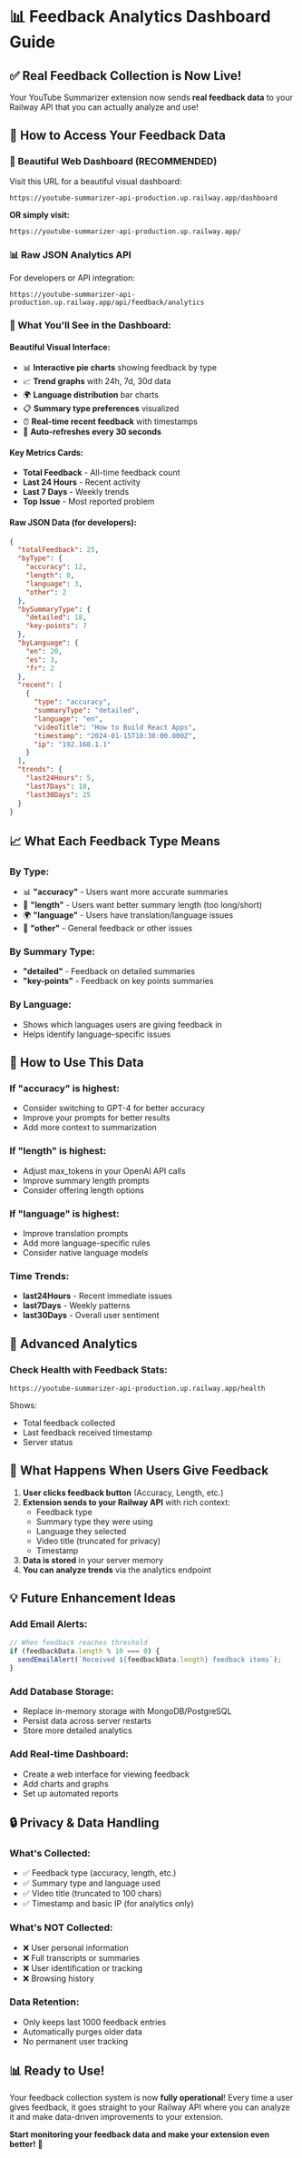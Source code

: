# 📊 Feedback Analytics Dashboard Guide

## ✅ **Real Feedback Collection is Now Live!**

Your YouTube Summarizer extension now sends **real feedback data** to your Railway API that you can actually analyze and use!

## 🔗 **How to Access Your Feedback Data**

### **🎨 Beautiful Web Dashboard (RECOMMENDED)**
Visit this URL for a beautiful visual dashboard:
```
https://youtube-summarizer-api-production.up.railway.app/dashboard
```
**OR simply visit:**
```
https://youtube-summarizer-api-production.up.railway.app/
```

### **📊 Raw JSON Analytics API**
For developers or API integration:
```
https://youtube-summarizer-api-production.up.railway.app/api/feedback/analytics
```

### **🎨 What You'll See in the Dashboard:**

#### **Beautiful Visual Interface:**
- 📊 **Interactive pie charts** showing feedback by type
- 📈 **Trend graphs** with 24h, 7d, 30d data
- 🌍 **Language distribution** bar charts
- 📋 **Summary type preferences** visualized
- ⏰ **Real-time recent feedback** with timestamps
- 🔄 **Auto-refreshes every 30 seconds**

#### **Key Metrics Cards:**
- **Total Feedback** - All-time feedback count
- **Last 24 Hours** - Recent activity
- **Last 7 Days** - Weekly trends  
- **Top Issue** - Most reported problem

#### **Raw JSON Data (for developers):**
```json
{
  "totalFeedback": 25,
  "byType": {
    "accuracy": 12,
    "length": 8,
    "language": 3,
    "other": 2
  },
  "bySummaryType": {
    "detailed": 18,
    "key-points": 7
  },
  "byLanguage": {
    "en": 20,
    "es": 3,
    "fr": 2
  },
  "recent": [
    {
      "type": "accuracy",
      "summaryType": "detailed",
      "language": "en",
      "videoTitle": "How to Build React Apps",
      "timestamp": "2024-01-15T10:30:00.000Z",
      "ip": "192.168.1.1"
    }
  ],
  "trends": {
    "last24Hours": 5,
    "last7Days": 18,
    "last30Days": 25
  }
}
```

## 📈 **What Each Feedback Type Means**

### **By Type:**
- 📊 **"accuracy"** - Users want more accurate summaries
- 📏 **"length"** - Users want better summary length (too long/short)
- 🌍 **"language"** - Users have translation/language issues
- 💭 **"other"** - General feedback or other issues

### **By Summary Type:**
- **"detailed"** - Feedback on detailed summaries
- **"key-points"** - Feedback on key points summaries

### **By Language:**
- Shows which languages users are giving feedback in
- Helps identify language-specific issues

## 🎯 **How to Use This Data**

### **If "accuracy" is highest:**
- Consider switching to GPT-4 for better accuracy
- Improve your prompts for better results
- Add more context to summarization

### **If "length" is highest:**
- Adjust max_tokens in your OpenAI API calls
- Improve summary length prompts
- Consider offering length options

### **If "language" is highest:**
- Improve translation prompts
- Add more language-specific rules
- Consider native language models

### **Time Trends:**
- **last24Hours** - Recent immediate issues
- **last7Days** - Weekly patterns  
- **last30Days** - Overall user sentiment

## 🔧 **Advanced Analytics**

### **Check Health with Feedback Stats:**
```
https://youtube-summarizer-api-production.up.railway.app/health
```

Shows:
- Total feedback collected
- Last feedback received timestamp
- Server status

## 🚀 **What Happens When Users Give Feedback**

1. **User clicks feedback button** (Accuracy, Length, etc.)
2. **Extension sends to your Railway API** with rich context:
   - Feedback type
   - Summary type they were using
   - Language they selected
   - Video title (truncated for privacy)
   - Timestamp
3. **Data is stored** in your server memory
4. **You can analyze trends** via the analytics endpoint

## 💡 **Future Enhancement Ideas**

### **Add Email Alerts:**
```javascript
// When feedback reaches threshold
if (feedbackData.length % 10 === 0) {
  sendEmailAlert(`Received ${feedbackData.length} feedback items`);
}
```

### **Add Database Storage:**
- Replace in-memory storage with MongoDB/PostgreSQL
- Persist data across server restarts
- Store more detailed analytics

### **Add Real-time Dashboard:**
- Create a web interface for viewing feedback
- Add charts and graphs
- Set up automated reports

## 🔒 **Privacy & Data Handling**

### **What's Collected:**
- ✅ Feedback type (accuracy, length, etc.)
- ✅ Summary type and language used
- ✅ Video title (truncated to 100 chars)
- ✅ Timestamp and basic IP (for analytics only)

### **What's NOT Collected:**
- ❌ User personal information
- ❌ Full transcripts or summaries
- ❌ User identification or tracking
- ❌ Browsing history

### **Data Retention:**
- Only keeps last 1000 feedback entries
- Automatically purges older data
- No permanent user tracking

## 📊 **Ready to Use!**

Your feedback collection system is now **fully operational**! Every time a user gives feedback, it goes straight to your Railway API where you can analyze it and make data-driven improvements to your extension.

**Start monitoring your feedback data and make your extension even better!** 🎉